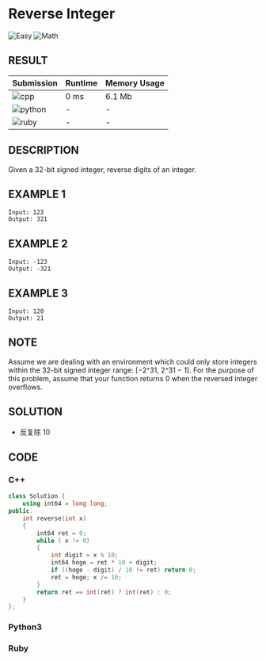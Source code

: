 # Reverse Integer

![Easy](https://img.shields.io/badge/-Easy-5cb85c.svg) ![Math](https://img.shields.io/badge/数学-Math-007ec6.svg)

## RESULT

| Submission                                                        | Runtime | Memory Usage |
| ----------------------------------------------------------------- | ------- | ------------ |
| ![cpp](https://img.shields.io/badge/leetcode007-cpp-f34b7d.svg)   | 0 ms    | 6.1 Mb       |
| ![python](https://img.shields.io/badge/leetcode007-py-3572A5.svg) | -       | -            |
| ![ruby](https://img.shields.io/badge/leetcode007-rb-701516.svg)   | -       | -            |

## DESCRIPTION

Given a 32-bit signed integer, reverse digits of an integer.

## EXAMPLE 1

```plain
Input: 123
Output: 321
```

## EXAMPLE 2

```plain
Input: -123
Output: -321
```

## EXAMPLE 3

```plain
Input: 120
Output: 21
```

## NOTE

Assume we are dealing with an environment which could only store integers within the 32-bit signed integer range: [−2^31,  2^31 − 1]. For the purpose of this problem, assume that your function returns 0 when the reversed integer overflows.

## SOLUTION

* 反复除 10

## CODE

### C++

```cpp
class Solution {
    using int64 = long long;
public:
    int reverse(int x)
    {
        int64 ret = 0;
        while ( x != 0)
        {
            int digit = x % 10;
            int64 hoge = ret * 10 + digit;
            if ((hoge - digit) / 10 != ret) return 0;
            ret = hoge; x /= 10;
        }
        return ret == int(ret) ? int(ret) : 0;
    }
};
```

### Python3

### Ruby

